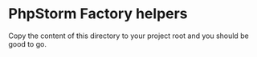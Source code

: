 # PhpStorm Factory helpers

Copy the content of this directory to your project root and you should be good to go.
